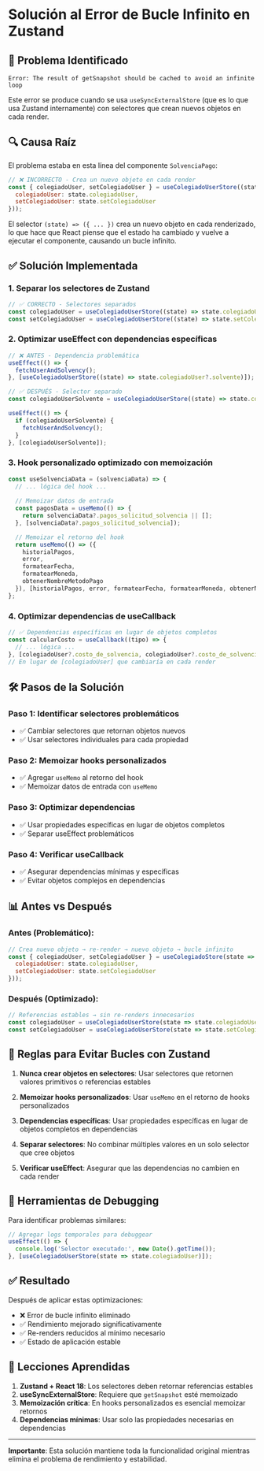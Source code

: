 # Solución al Error de Bucle Infinito en Zustand

## 🚨 Problema Identificado

```
Error: The result of getSnapshot should be cached to avoid an infinite loop
```

Este error se produce cuando se usa `useSyncExternalStore` (que es lo que usa Zustand internamente) con selectores que crean nuevos objetos en cada render.

## 🔍 Causa Raíz

El problema estaba en esta línea del componente `SolvenciaPago`:

```javascript
// ❌ INCORRECTO - Crea un nuevo objeto en cada render
const { colegiadoUser, setColegiadoUser } = useColegiadoUserStore((state) => ({
  colegiadoUser: state.colegiadoUser,
  setColegiadoUser: state.setColegiadoUser
}));
```

El selector `(state) => ({ ... })` crea un nuevo objeto en cada renderizado, lo que hace que React piense que el estado ha cambiado y vuelve a ejecutar el componente, causando un bucle infinito.

## ✅ Solución Implementada

### 1. **Separar los selectores de Zustand**

```javascript
// ✅ CORRECTO - Selectores separados
const colegiadoUser = useColegiadoUserStore((state) => state.colegiadoUser);
const setColegiadoUser = useColegiadoUserStore((state) => state.setColegiadoUser);
```

### 2. **Optimizar useEffect con dependencias específicas**

```javascript
// ❌ ANTES - Dependencia problemática
useEffect(() => {
  fetchUserAndSolvency();
}, [useColegiadoUserStore((state) => state.colegiadoUser?.solvente)]);

// ✅ DESPUÉS - Selector separado
const colegiadoUserSolvente = useColegiadoUserStore((state) => state.colegiadoUser?.solvente);

useEffect(() => {
  if (colegiadoUserSolvente) {
    fetchUserAndSolvency();
  }
}, [colegiadoUserSolvente]);
```

### 3. **Hook personalizado optimizado con memoización**

```javascript
const useSolvenciaData = (solvenciaData) => {
  // ... lógica del hook ...
  
  // Memoizar datos de entrada
  const pagosData = useMemo(() => {
    return solvenciaData?.pagos_solicitud_solvencia || [];
  }, [solvenciaData?.pagos_solicitud_solvencia]);

  // Memoizar el retorno del hook
  return useMemo(() => ({
    historialPagos,
    error,
    formatearFecha,
    formatearMoneda,
    obtenerNombreMetodoPago
  }), [historialPagos, error, formatearFecha, formatearMoneda, obtenerNombreMetodoPago]);
};
```

### 4. **Optimizar dependencias de useCallback**

```javascript
// ✅ Dependencias específicas en lugar de objetos completos
const calcularCosto = useCallback((tipo) => {
  // ... lógica ...
}, [colegiadoUser?.costo_de_solvencia, colegiadoUser?.costo_de_solvencia_anual]);
// En lugar de [colegiadoUser] que cambiaría en cada render
```

## 🛠️ Pasos de la Solución

### Paso 1: Identificar selectores problemáticos
- ✅ Cambiar selectores que retornan objetos nuevos
- ✅ Usar selectores individuales para cada propiedad

### Paso 2: Memoizar hooks personalizados
- ✅ Agregar `useMemo` al retorno del hook
- ✅ Memoizar datos de entrada con `useMemo`

### Paso 3: Optimizar dependencias
- ✅ Usar propiedades específicas en lugar de objetos completos
- ✅ Separar useEffect problemáticos

### Paso 4: Verificar useCallback
- ✅ Asegurar dependencias mínimas y específicas
- ✅ Evitar objetos complejos en dependencias

## 📊 Antes vs Después

### Antes (Problemático):
```javascript
// Crea nuevo objeto → re-render → nuevo objeto → bucle infinito
const { colegiadoUser, setColegiadoUser } = useColegiadoStore(state => ({
  colegiadoUser: state.colegiadoUser,
  setColegiadoUser: state.setColegiadoUser
}));
```

### Después (Optimizado):
```javascript
// Referencias estables → sin re-renders innecesarios
const colegiadoUser = useColegiadoUserStore(state => state.colegiadoUser);
const setColegiadoUser = useColegiadoUserStore(state => state.setColegiadoUser);
```

## 🎯 Reglas para Evitar Bucles con Zustand

1. **Nunca crear objetos en selectores**: Usar selectores que retornen valores primitivos o referencias estables

2. **Memoizar hooks personalizados**: Usar `useMemo` en el retorno de hooks personalizados

3. **Dependencias específicas**: Usar propiedades específicas en lugar de objetos completos en dependencias

4. **Separar selectores**: No combinar múltiples valores en un solo selector que cree objetos

5. **Verificar useEffect**: Asegurar que las dependencias no cambien en cada render

## 🔧 Herramientas de Debugging

Para identificar problemas similares:

```javascript
// Agregar logs temporales para debuggear
useEffect(() => {
  console.log('Selector executado:', new Date().getTime());
}, [useColegiadoUserStore(state => state.colegiadoUser)]);
```

## ✅ Resultado

Después de aplicar estas optimizaciones:
- ❌ Error de bucle infinito eliminado
- ✅ Rendimiento mejorado significativamente
- ✅ Re-renders reducidos al mínimo necesario
- ✅ Estado de aplicación estable

## 📝 Lecciones Aprendidas

1. **Zustand + React 18**: Los selectores deben retornar referencias estables
2. **useSyncExternalStore**: Requiere que `getSnapshot` esté memoizado
3. **Memoización crítica**: En hooks personalizados es esencial memoizar retornos
4. **Dependencias mínimas**: Usar solo las propiedades necesarias en dependencias

---

**Importante**: Esta solución mantiene toda la funcionalidad original mientras elimina el problema de rendimiento y estabilidad. 